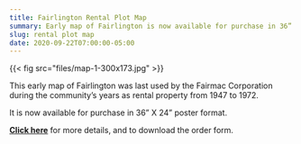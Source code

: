 ```yaml
---
title: Fairlington Rental Plot Map
summary: Early map of Fairlington is now available for purchase in 36” X 24” poster format.
slug: rental plot map
date: 2020-09-22T07:00:00-05:00
---
```


{{< fig src="files/map-1-300x173.jpg" >}}

This early map of Fairlington was last used by the Fairmac Corporation during the community’s years as rental property from 1947 to 1972.

It is now available for purchase in 36” X 24” poster format.

[**Click here**](http://www.fairlingtonhistoricalsociety.org/community-models/maps/) for more details, and to download the order form.